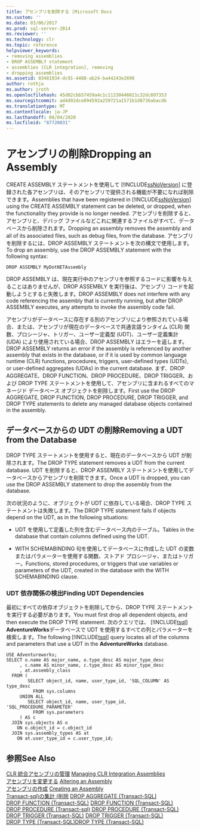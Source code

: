 ```yaml
---
title: アセンブリを削除する |Microsoft Docs
ms.custom: ''
ms.date: 03/06/2017
ms.prod: sql-server-2014
ms.reviewer: ''
ms.technology: clr
ms.topic: reference
helpviewer_keywords:
- removing assemblies
- DROP ASSEMBLY statement
- assemblies [CLR integration], removing
- dropping assemblies
ms.assetid: 03481034-dc91-4488-ab24-ba44243e2690
author: rothja
ms.author: jroth
ms.openlocfilehash: 45d02cbb57459a4c1c11330446021c32dc897353
ms.sourcegitcommit: ad4d92dce894592a259721a1571b1d8736abacdb
ms.translationtype: MT
ms.contentlocale: ja-JP
ms.lasthandoff: 08/04/2020
ms.locfileid: "87720031"
---
```

# <a name="dropping-an-assembly"></a><span data-ttu-id="4e370-102">アセンブリの削除</span><span class="sxs-lookup"><span data-stu-id="4e370-102">Dropping an Assembly</span></span>
  <span data-ttu-id="4e370-103">CREATE ASSEMBLY ステートメントを使用して [!INCLUDE[ssNoVersion](../../../includes/ssnoversion-md.md)] に登録された各アセンブリは、そのアセンブリで提供される機能が不要になれば削除できます。</span><span class="sxs-lookup"><span data-stu-id="4e370-103">Assemblies that have been registered in [!INCLUDE[ssNoVersion](../../../includes/ssnoversion-md.md)] using the CREATE ASSEMBLY statement can be deleted, or dropped, when the functionality they provide is no longer needed.</span></span> <span data-ttu-id="4e370-104">アセンブリを削除すると、アセンブリと、デバッグ ファイルなどこれに関連するファイルがすべて、データベースから削除されます。</span><span class="sxs-lookup"><span data-stu-id="4e370-104">Dropping an assembly removes the assembly and all of its associated files, such as debug files, from the database.</span></span> <span data-ttu-id="4e370-105">アセンブリを削除するには、DROP ASSEMBLY ステートメントを次の構文で使用します。</span><span class="sxs-lookup"><span data-stu-id="4e370-105">To drop an assembly, use the DROP ASSEMBLY statement with the following syntax:</span></span>  
  
```  
DROP ASSEMBLY MyDotNETAssembly  
```  
  
 <span data-ttu-id="4e370-106">DROP ASSEMBLY は、現在実行中のアセンブリを参照するコードに影響を与えることはありませんが、DROP ASSEMBLY を実行後は、アセンブリ コードを起動しようとすると失敗します。</span><span class="sxs-lookup"><span data-stu-id="4e370-106">DROP ASSEMBLY does not interfere with any code referencing the assembly that is currently running, but after DROP ASSEMBLY executes, any attempts to invoke the assembly code fail.</span></span>  
  
 <span data-ttu-id="4e370-107">アセンブリがデータベースに存在する別のアセンブリにより参照されている場合、または、アセンブリが現在のデータベースで共通言語ランタイム (CLR) 関数、プロシージャ、トリガー、ユーザー定義型 (UDT)、ユーザー定義集計 (UDA) により使用されている場合、DROP ASSEMBLY はエラーを返します。</span><span class="sxs-lookup"><span data-stu-id="4e370-107">DROP ASSEMBLY returns an error if the assembly is referenced by another assembly that exists in the database, or if it is used by common language runtime (CLR) functions, procedures, triggers, user-defined types (UDTs), or user-defined aggregates (UDAs) in the current database.</span></span> <span data-ttu-id="4e370-108">まず、DROP AGGREGATE、DROP FUNCTION、DROP PROCEDURE、DROP TRIGGER、および DROP TYPE ステートメントを使用して、アセンブリに含まれるすべてのマネージド データベース オブジェクトを削除します。</span><span class="sxs-lookup"><span data-stu-id="4e370-108">First use the DROP AGGREGATE, DROP FUNCTION, DROP PROCEDURE, DROP TRIGGER, and DROP TYPE statements to delete any managed database objects contained in the assembly.</span></span>  
  
## <a name="removing-a-udt-from-the-database"></a><span data-ttu-id="4e370-109">データベースからの UDT の削除</span><span class="sxs-lookup"><span data-stu-id="4e370-109">Removing a UDT from the Database</span></span>  
 <span data-ttu-id="4e370-110">DROP TYPE ステートメントを使用すると、現在のデータベースから UDT が削除されます。</span><span class="sxs-lookup"><span data-stu-id="4e370-110">The DROP TYPE statement removes a UDT from the current database.</span></span> <span data-ttu-id="4e370-111">UDT を削除すると、DROP ASSEMBLY ステートメントを使用してデータベースからアセンブリを削除できます。</span><span class="sxs-lookup"><span data-stu-id="4e370-111">Once a UDT is dropped, you can use the DROP ASSEMBLY statement to drop the assembly from the database.</span></span>  
  
 <span data-ttu-id="4e370-112">次の状況のように、オブジェクトが UDT に依存している場合、DROP TYPE ステートメントは失敗します。</span><span class="sxs-lookup"><span data-stu-id="4e370-112">The DROP TYPE statement fails if objects depend on the UDT, as in the following situations:</span></span>  
  
-   <span data-ttu-id="4e370-113">UDT を使用して定義した列を含むデータベース内のテーブル。</span><span class="sxs-lookup"><span data-stu-id="4e370-113">Tables in the database that contain columns defined using the UDT.</span></span>  
  
-   <span data-ttu-id="4e370-114">WITH SCHEMABINDING 句を使用してデータベースに作成した UDT の変数またはパラメーターを使用する関数、ストアド プロシージャ、またはトリガー。</span><span class="sxs-lookup"><span data-stu-id="4e370-114">Functions, stored procedures, or triggers that use variables or parameters of the UDT, created in the database with the WITH SCHEMABINDING clause.</span></span>  
  
### <a name="finding-udt-dependencies"></a><span data-ttu-id="4e370-115">UDT 依存関係の検出</span><span class="sxs-lookup"><span data-stu-id="4e370-115">Finding UDT Dependencies</span></span>  
 <span data-ttu-id="4e370-116">最初にすべての依存オブジェクトを削除してから、DROP TYPE ステートメントを実行する必要があります。</span><span class="sxs-lookup"><span data-stu-id="4e370-116">You must first drop all dependent objects, and then execute the DROP TYPE statement.</span></span> <span data-ttu-id="4e370-117">次のクエリでは、 [!INCLUDE[tsql](../../../includes/tsql-md.md)] **AdventureWorks**データベースで UDT を使用するすべての列とパラメーターを検索します。</span><span class="sxs-lookup"><span data-stu-id="4e370-117">The following [!INCLUDE[tsql](../../../includes/tsql-md.md)] query locates all of the columns and parameters that use a UDT in the **AdventureWorks** database.</span></span>  
  
```  
USE Adventureworks;  
SELECT o.name AS major_name, o.type_desc AS major_type_desc  
     , c.name AS minor_name, c.type_desc AS minor_type_desc  
     , at.assembly_class  
  FROM (  
        SELECT object_id, name, user_type_id, 'SQL_COLUMN' AS type_desc  
          FROM sys.columns  
     UNION ALL  
        SELECT object_id, name, user_type_id, 'SQL_PROCEDURE_PARAMETER'  
          FROM sys.parameters  
     ) AS c  
  JOIN sys.objects AS o  
    ON o.object_id = c.object_id  
  JOIN sys.assembly_types AS at  
    ON at.user_type_id = c.user_type_id;   
```  
  
## <a name="see-also"></a><span data-ttu-id="4e370-118">参照</span><span class="sxs-lookup"><span data-stu-id="4e370-118">See Also</span></span>  
 <span data-ttu-id="4e370-119">[CLR 統合アセンブリの管理](managing-clr-integration-assemblies.md) </span><span class="sxs-lookup"><span data-stu-id="4e370-119">[Managing CLR Integration Assemblies](managing-clr-integration-assemblies.md) </span></span>  
 <span data-ttu-id="4e370-120">[アセンブリを変更する](altering-an-assembly.md) </span><span class="sxs-lookup"><span data-stu-id="4e370-120">[Altering an Assembly](altering-an-assembly.md) </span></span>  
 <span data-ttu-id="4e370-121">[アセンブリの作成](creating-an-assembly.md) </span><span class="sxs-lookup"><span data-stu-id="4e370-121">[Creating an Assembly](creating-an-assembly.md) </span></span>  
 <span data-ttu-id="4e370-122">[Transact-sql&#41;の集計 &#40;削除](/sql/t-sql/statements/drop-aggregate-transact-sql) </span><span class="sxs-lookup"><span data-stu-id="4e370-122">[DROP AGGREGATE &#40;Transact-SQL&#41;](/sql/t-sql/statements/drop-aggregate-transact-sql) </span></span>  
 <span data-ttu-id="4e370-123">[DROP FUNCTION &#40;Transact-SQL&#41;](/sql/t-sql/statements/drop-function-transact-sql) </span><span class="sxs-lookup"><span data-stu-id="4e370-123">[DROP FUNCTION &#40;Transact-SQL&#41;](/sql/t-sql/statements/drop-function-transact-sql) </span></span>  
 <span data-ttu-id="4e370-124">[DROP PROCEDURE &#40;Transact-sql&#41;](/sql/t-sql/statements/drop-procedure-transact-sql) </span><span class="sxs-lookup"><span data-stu-id="4e370-124">[DROP PROCEDURE &#40;Transact-SQL&#41;](/sql/t-sql/statements/drop-procedure-transact-sql) </span></span>  
 <span data-ttu-id="4e370-125">[DROP TRIGGER &#40;Transact-SQL&#41;](/sql/t-sql/statements/drop-trigger-transact-sql) </span><span class="sxs-lookup"><span data-stu-id="4e370-125">[DROP TRIGGER &#40;Transact-SQL&#41;](/sql/t-sql/statements/drop-trigger-transact-sql) </span></span>  
 [<span data-ttu-id="4e370-126">DROP TYPE &#40;Transact-SQL&#41;</span><span class="sxs-lookup"><span data-stu-id="4e370-126">DROP TYPE &#40;Transact-SQL&#41;</span></span>](/sql/t-sql/statements/drop-type-transact-sql)  
  
  
